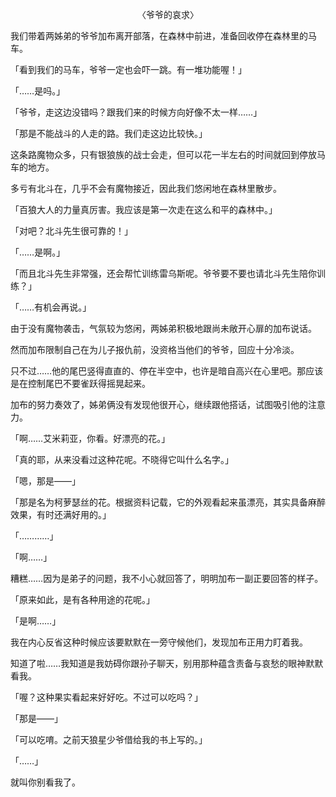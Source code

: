 <p align="center">〈爷爷的哀求〉</p>

我们带着两姊弟的爷爷加布离开部落，在森林中前进，准备回收停在森林里的马车。

「看到我们的马车，爷爷一定也会吓一跳。有一堆功能喔！」

「……是吗。」

「爷爷，走这边没错吗？跟我们来的时候方向好像不太一样……」

「那是不能战斗的人走的路。我们走这边比较快。」

这条路魔物众多，只有银狼族的战士会走，但可以花一半左右的时间就回到停放马车的地方。

多亏有北斗在，几乎不会有魔物接近，因此我们悠闲地在森林里散步。

「百狼大人的力量真厉害。我应该是第一次走在这么和平的森林中。」

「对吧？北斗先生很可靠的！」

「……是啊。」

「而且北斗先生非常强，还会帮忙训练雷乌斯呢。爷爷要不要也请北斗先生陪你训练？」

「……有机会再说。」

由于没有魔物袭击，气氛较为悠闲，两姊弟积极地跟尚未敞开心扉的加布说话。

然而加布限制自己在为儿子报仇前，没资格当他们的爷爷，回应十分冷淡。

只不过……他的尾巴竖得直直的、停在半空中，也许是暗自高兴在心里吧。那应该是在控制尾巴不要雀跃得摇晃起来。

加布的努力奏效了，姊弟俩没有发现他很开心，继续跟他搭话，试图吸引他的注意力。

「啊……艾米莉亚，你看。好漂亮的花。」

「真的耶，从来没看过这种花呢。不晓得它叫什么名字。」

「嗯，那是——」

「那是名为柯萝瑟丝的花。根据资料记载，它的外观看起来虽漂亮，其实具备麻醉效果，有时还满好用的。」

「…………」

「啊……」

糟糕……因为是弟子的问题，我不小心就回答了，明明加布一副正要回答的样子。

「原来如此，是有各种用途的花呢。」

「是啊……」

我在内心反省这种时候应该要默默在一旁守候他们，发现加布正用力盯着我。

知道了啦……我知道是我妨碍你跟孙子聊天，别用那种蕴含责备与哀愁的眼神默默看我。

「喔？这种果实看起来好好吃。不过可以吃吗？」

「那是——」

「可以吃唷。之前天狼星少爷借给我的书上写的。」

「……」

就叫你别看我了。

